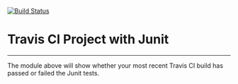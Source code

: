 [![Build Status](https://travis-ci.org/phamhcuong95/IntelliIntro.svg?branch=master)](https://travis-ci.org/phamhcuong95/IntelliIntro)
# Travis CI Project with Junit
----------
The module above will show whether your most recent Travis CI build has passed or failed the Junit tests.
